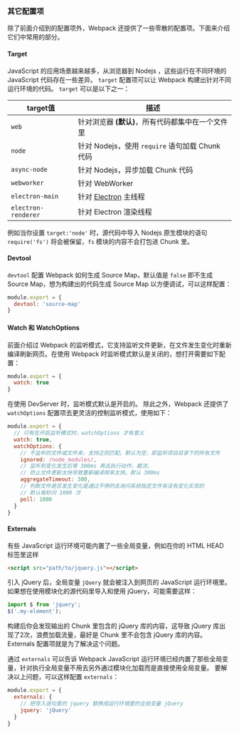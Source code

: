 ### 其它配置项
除了前面介绍到的配置项外，Webpack 还提供了一些零散的配置项。下面来介绍它们中常用的部分。


#### Target
JavaScript 的应用场景越来越多，从浏览器到 Nodejs ，这些运行在不同环境的 JavaScript 代码存在一些差异。
`target` 配置项可以让 Webpack 构建出针对不同运行环境的代码。
`target` 可以是以下之一：

| target值              | 描述 |
----------------------- | -----------------------
| `web`                 | 针对浏览器 **(默认)**，所有代码都集中在一个文件里 |
| `node`                | 针对 Nodejs，使用 `require` 语句加载 Chunk 代码 |
| `async-node`          | 针对 Nodejs，异步加载 Chunk 代码 |
| `webworker`           | 针对 WebWorker |
| `electron-main`       | 针对 [Electron](http://electron.atom.io/) 主线程 |
| `electron-renderer`   | 针对 Electron 渲染线程 |

例如当你设置 `target:'node'` 时，源代码中导入 Nodejs 原生模块的语句 `require('fs')` 将会被保留，`fs` 模块的内容不会打包进 Chunk 里。



#### Devtool
`devtool` 配置 Webpack 如何生成 Source Map，默认值是 `false` 即不生成 Source Map，想为构建出的代码生成 Source Map 以方便调试，可以这样配置：
```js
module.export = {
  devtool: 'source-map'
}
```


#### Watch 和 WatchOptions
前面介绍过 Webpack 的监听模式，它支持监听文件更新，在文件发生变化时重新编译刷新网页。在使用 Webpack 时监听模式默认是关闭的，想打开需要如下配置：
```js
module.export = {
  watch: true
}
```
在使用 DevServer 时，监听模式默认是开启的。
除此之外，Webpack 还提供了 `watchOptions` 配置项去更灵活的控制监听模式，使用如下：
```js
module.export = {
  // 只有在开启监听模式时，watchOptions 才有意义
  watch: true,
  watchOptions: {
    // 不监听的文件或文件夹，支持正则匹配。默认为空，即监听项目目录下的所有文件
    ignored: /node_modules/,
    // 监听到变化发生后等 300ms 再去执行动作，截流，
    // 防止文件更新太快导致重新编译频率太快。默认 300ms 
    aggregateTimeout: 300,
    // 判断文件是否发生变化是通过不停的去询问系统指定文件有没有变化实现的
    // 默认每秒问 1000 次
    poll: 1000
  }
}
```

#### Externals
有些 JavaScript 运行环境可能内置了一些全局变量，例如在你的 HTML HEAD 标签里这样
```html
<script src="path/to/jquery.js"></script>
```
引入 jQuery 后，全局变量 `jQuery` 就会被注入到网页的 JavaScript 运行环境里。
如果想在使用模块化的源代码里导入和使用 jQuery，可能需要这样：
```js
import $ from 'jquery';
$('.my-element');
```
构建后你会发现输出的 Chunk 里包含的 jQuery 库的内容，这导致 jQuery 库出现了2次，浪费加载流量，最好是 Chunk 里不会包含 jQuery 库的内容。
Externals 配置项就是为了解决这个问题。

通过 `externals` 可以告诉 Webpack JavaScript 运行环境已经内置了那些全局变量，针对执行全局变量不用去另外通过模块化加载而是直接使用全局变量。
要解决以上问题，可以这样配置 `externals`：
```js
module.export = {
  externals: {
    // 把导入语句里的 jquery 替换成运行环境里的全局变量 jQuery
    jquery: 'jQuery'
  }
}
```
